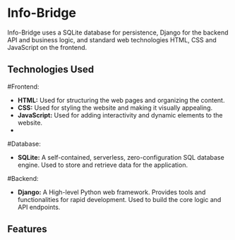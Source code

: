 # Info-Bridge

Info-Bridge uses a SQLite database for persistence, Django for the backend API and business logic, and standard web technologies HTML, CSS and JavaScript on the frontend.

## Technologies Used
#Frontend:
- **HTML:** Used for structuring the web pages and organizing the content.
- **CSS:** Used for styling the website and making it visually appealing.
- **JavaScript:** Used for adding interactivity and dynamic elements to the website.
- 
#Database:
- **SQLite:** A self-contained, serverless, zero-configuration SQL database engine. Used to store and retrieve data for the application. 
  
#Backend:
- **Django:** A High-level Python web framework. Provides tools and functionalities for rapid development. Used to build the core logic and API endpoints.

## Features
